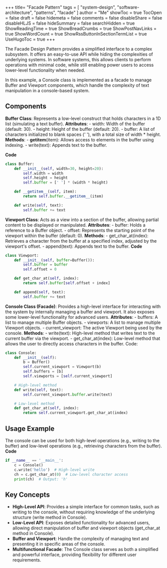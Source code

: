 +++
title= "Facade Pattern"
tags = [ "system-design", "software-architecture", "patterns", "facade" ]
author = "Me"
showToc = true
TocOpen = false
draft = false
hidemeta = false
comments = false
disableShare = false
disableHLJS = false
hideSummary = false
searchHidden = true
ShowReadingTime = true
ShowBreadCrumbs = true
ShowPostNavLinks = true
ShowWordCount = true
ShowRssButtonInSectionTermList = true
UseHugoToc = true
+++

The Facade Design Pattern provides a simplified interface to a complex subsystem. It offers an easy-to-use API while hiding the complexities of underlying systems. In software systems, this allows clients to perform operations with minimal code, while still enabling power users to access lower-level functionality when needed.

In this example, a Console class is implemented as a facade to manage Buffer and Viewport components, which handle the complexity of text manipulation in a console-based system.

## Components
**Buffer Class**: Represents a low-level construct that holds characters in a 1D list (simulating a text buffer).
**Attributes**:
    - width: Width of the buffer (default: 30).
    - height: Height of the buffer (default: 20).
    - buffer: A list of characters initialized to blank spaces (' '), with a total size of width * height.
**Methods**:
    - __getitem__(item): Allows access to elements in the buffer using indexing.
    - write(text): Appends text to the buffer.

**Code**

```python
class Buffer:
    def __init__(self, width=30, height=20):
        self.width = width
        self.height = height
        self.buffer = [' '] * (width * height)

    def __getitem__(self, item):
        return self.buffer.__getitem__(item)

    def write(self, text):
        self.buffer += text
```
**Viewport Class**: Acts as a view into a section of the buffer, allowing partial content to be displayed or manipulated.
**Attributes**:
    - buffer: Holds a reference to a Buffer object.
    - offset: Represents the starting point of the viewport within the buffer (default: 0).
**Methods**:
    - get_char_at(index): Retrieves a character from the buffer at a specified index, adjusted by the viewport's offset.
    - append(text): Appends text to the buffer.
**Code**

```python
class Viewport:
    def __init__(self, buffer=Buffer()):
        self.buffer = buffer
        self.offset = 0

    def get_char_at(self, index):
        return self.buffer[self.offset + index]

    def append(self, text):
        self.buffer += text
```

**Console Class (Facade)**: Provides a high-level interface for interacting with the system by internally managing a buffer and viewport. It also exposes some lower-level functionality for advanced users.
**Attributes**:
    - buffers: A list to manage multiple Buffer objects.
    - viewports: A list to manage multiple Viewport objects.
    - current_viewport: The active Viewport being used by the console.
**Methods**:
    - write(text): High-level method that writes text to the current buffer via the viewport.
    - get_char_at(index): Low-level method that allows the user to directly access characters in the buffer.
Code:

```python
class Console:
    def __init__(self):
        b = Buffer()
        self.current_viewport = Viewport(b)
        self.buffers = [b]
        self.viewports = [self.current_viewport]

    # High-level method
    def write(self, text):
        self.current_viewport.buffer.write(text)

    # Low-level method
    def get_char_at(self, index):
        return self.current_viewport.get_char_at(index)
```
## Usage Example

The console can be used for both high-level operations (e.g., writing to the buffer) and low-level operations (e.g., retrieving characters from the buffer).
**Code**

```python
if __name__ == '__main__':
    c = Console()
    c.write('hello')  # High-level write
    ch = c.get_char_at(0)  # Low-level character access
    print(ch)  # Output: 'h'
```
## Key Concepts
- **High-Level API**: Provides a simple interface for common tasks, such as writing to the console, without requiring knowledge of the underlying structure (write method in Console).
- **Low-Level API**: Exposes detailed functionality for advanced users, allowing direct manipulation of buffer and viewport objects (get_char_at method in Console).
- **Buffer and Viewport**: Handle the complexity of managing text and presenting it in specific areas of the console.
- **Multifunctional Facade**: The Console class serves as both a simplified and powerful interface, providing flexibility for different user requirements.